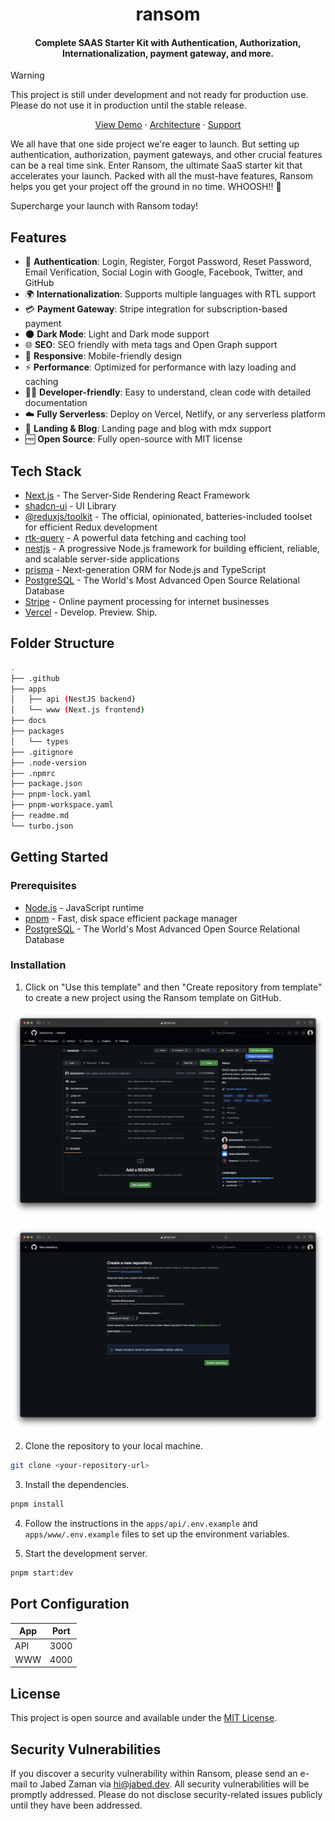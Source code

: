 <h1 align="center">ransom</h1>
<h4 align="center">
    Complete SAAS Starter Kit with Authentication, Authorization, Internationalization, payment gateway, and more.
</h4>

> [!WARNING]
> This project is still under development and not ready for production use. Please do not use it in production until the stable release.

<p align="center">
    <a href="ransom.jabed.dev" target="_blank">View Demo</a>
    ·
    <a href="/docs/architecture.md">Architecture</a>
    ·
    <a href="https://github.com/sponsors/jabedzaman">Support</a>
</p>

We all have that one side project we're eager to launch. But setting up authentication, authorization, payment gateways, and other crucial features can be a real time sink. Enter Ransom, the ultimate SaaS starter kit that accelerates your launch. Packed with all the must-have features, Ransom helps you get your project off the ground in no time. WHOOSH!! 🚀

Supercharge your launch with Ransom today!

## Features

- 🔐 **Authentication**: Login, Register, Forgot Password, Reset Password, Email Verification, Social Login with Google, Facebook, Twitter, and GitHub
- 🌍 **Internationalization**: Supports multiple languages with RTL support
- 💳 **Payment Gateway**: Stripe integration for subscription-based payment
- 🌑 **Dark Mode**: Light and Dark mode support
- 🌐 **SEO**: SEO friendly with meta tags and Open Graph support
- 📱 **Responsive**: Mobile-friendly design
- ⚡ **Performance**: Optimized for performance with lazy loading and caching
- 👨‍💻 **Developer-friendly**: Easy to understand, clean code with detailed documentation
- ☁️ **Fully Serverless**: Deploy on Vercel, Netlify, or any serverless platform
- 📄 **Landing & Blog**: Landing page and blog with mdx support
- 🆓 **Open Source**: Fully open-source with MIT license

## Tech Stack

- [Next.js](https://nextjs.org) - The Server-Side Rendering React Framework
- [shadcn-ui](https://ui.shadcn.com) - UI Library 
- [@reduxjs/toolkit](https://redux-toolkit.js.org) - The official, opinionated, batteries-included toolset for efficient Redux development
- [rtk-query](https://redux-toolkit.js.org/rtk-query/overview) - A powerful data fetching and caching tool
- [nestjs](https://nestjs.com) - A progressive Node.js framework for building efficient, reliable, and scalable server-side applications
- [prisma](https://prisma.io) - Next-generation ORM for Node.js and TypeScript
- [PostgreSQL](https://www.postgresql.org) - The World's Most Advanced Open Source Relational Database
- [Stripe](https://stripe.com) - Online payment processing for internet businesses
- [Vercel](https://vercel.com) - Develop. Preview. Ship.

## Folder Structure

```bash
.
├── .github
├── apps
│   ├── api (NestJS backend)
│   └── www (Next.js frontend)
├── docs
├── packages
│   └── types
├── .gitignore
├── .node-version
├── .npmrc
├── package.json
├── pnpm-lock.yaml
├── pnpm-workspace.yaml
├── readme.md
└── turbo.json
```

## Getting Started

### Prerequisites

- [Node.js](https://nodejs.org) - JavaScript runtime
- [pnpm](https://pnpm.io) - Fast, disk space efficient package manager
- [PostgreSQL](https://www.postgresql.org) - The World's Most Advanced Open Source Relational Database

### Installation

1. Click on "Use this template" and then "Create repository from template" to create a new project using the Ransom template on GitHub.

![Create a new project using the Ransom template on GitHub](/docs/images/step-1.png)

![Create a new project using the Ransom template on GitHub](/docs/images/step-2.png)

2. Clone the repository to your local machine.

```bash
git clone <your-repository-url>
```

3. Install the dependencies.

```bash
pnpm install
```

4. Follow the instructions in the `apps/api/.env.example` and `apps/www/.env.example` files to set up the environment variables.

5. Start the development server.

```bash
pnpm start:dev
```

## Port Configuration

<!-- table for ports -->

| App | Port |
| --- | --- |
| API | 3000 |
| WWW | 4000 |


## License

This project is open source and available under the [MIT License](/LICENSE).

## Security Vulnerabilities

If you discover a security vulnerability within Ransom, please send an e-mail to Jabed Zaman via [hi@jabed.dev](mailto:hi@jabed.dev). All security vulnerabilities will be promptly addressed. Please do not disclose security-related issues publicly until they have been addressed.



